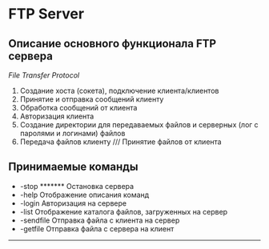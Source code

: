 # FTP Server

## Описание основного функционала FTP сервера

*File Transfer Protocol*

1. Создание хоста (сокета), подключение клиента/клиентов
2. Принятие и отправка сообщений клиенту
3. Обработка сообщений от клиента
4. Авторизация клиента
5. Создание директории для передаваемых файлов и серверных (лог с паролями и логинами) файлов
6. Передача файлов клиенту /// Принятие файлов от клиента

## Принимаемые команды

* -stop	*******		Остановка сервера
* -help				Отображение описания команд
* -login			Авторизация на сервере
* -list				Отображение каталога файлов, загруженных на сервер
* -sendfile		Отправка файла с клиента на сервер
* -getfile		Отправка файла с сервера на клиент
******
